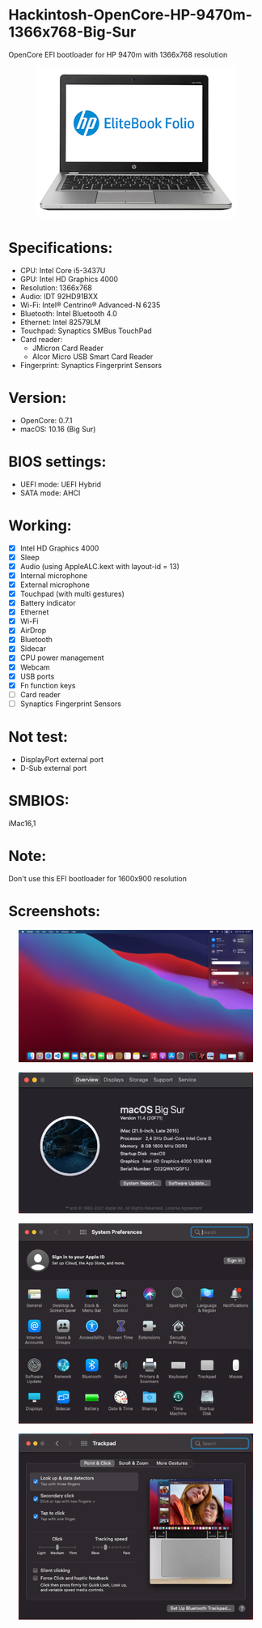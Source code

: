 # Hackintosh-OpenCore-HP-9470m-1366x768-Big-Sur
OpenCore EFI bootloader for HP 9470m with 1366x768 resolution

<p align="center">
  <img width="400" height="300" src="/img/HP_9470m.png">
</p>

# Specifications:
* CPU: Intel Core i5-3437U
* GPU: Intel HD Graphics 4000
* Resolution: 1366x768
* Audio: IDT 92HD91BXX
* Wi-Fi: Intel® Centrino® Advanced-N 6235
* Bluetooth: Intel Bluetooth 4.0
* Ethernet: Intel 82579LM
* Touchpad: Synaptics SMBus TouchPad
* Card reader:
  - JMicron Card Reader
  - Alcor Micro USB Smart Card Reader
* Fingerprint: Synaptics Fingerprint Sensors

# Version: 
* OpenCore: 0.7.1
* macOS: 10.16 (Big Sur)

# BIOS settings:
* UEFI mode: UEFI Hybrid
* SATA mode: AHCI

# Working:
- [x] Intel HD Graphics 4000
- [x] Sleep
- [x] Audio (using AppleALC.kext with layout-id = 13)
- [x] Internal microphone
- [x] External microphone
- [x] Touchpad (with multi gestures)
- [x] Battery indicator
- [x] Ethernet
- [x] Wi-Fi
- [x] AirDrop
- [x] Bluetooth
- [x] Sidecar
- [x] CPU power management
- [x] Webcam
- [x] USB ports
- [x] Fn function keys
- [ ] Card reader
- [ ] Synaptics Fingerprint Sensors

# Not test:
* DisplayPort external port
* D-Sub external port

# SMBIOS:
iMac16,1
 
# Note:
Don't use this EFI bootloader for 1600x900 resolution

# Screenshots:
<p align="center" style="margin:20px">
  <img align="center" src="/img/BigSur_Control_Center.png">
</p>
<p align="center" style="margin:20px">
  <img align="center" src="/img/BigSur_Information.png">
</p>
<p align="center" style="margin:20px">
  <img align="center" src="/img/BigSur_Settings.png">
</p>
<p align="center" style="margin:20px">
  <img align="center" src="/img/BigSur_Trackpad.png">
</p>
